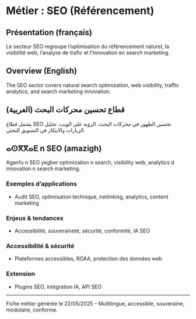 # Métier : SEO (Référencement)

## Présentation (français)
Le secteur SEO regroupe l’optimisation du référencement naturel, la visibilité web, l’analyse de trafic et l’innovation en search marketing.

## Overview (English)
The SEO sector covers natural search optimization, web visibility, traffic analytics, and search marketing innovation.

## قطاع تحسين محركات البحث (العربية)
يشمل قطاع SEO تحسين الظهور في محركات البحث، الرؤية على الويب، تحليل الزيارات والابتكار في التسويق البحثي.

## ⴰⵙⴳⴳⴰⴹ n SEO (amazigh)
Aganfu n SEO yegber optimization n search, visibility web, analytics d innovation n search marketing.

### Exemples d’applications
- Audit SEO, optimisation technique, netlinking, analytics, content marketing

### Enjeux & tendances
- Accessibilité, souveraineté, sécurité, conformité, IA SEO

### Accessibilité & sécurité
- Plateformes accessibles, RGAA, protection des données web

### Extension
- Plugins SEO, intégration IA, API SEO

---
Fiche métier générée le 22/05/2025 – Multilingue, accessible, souveraine, modulaire, conforme.
